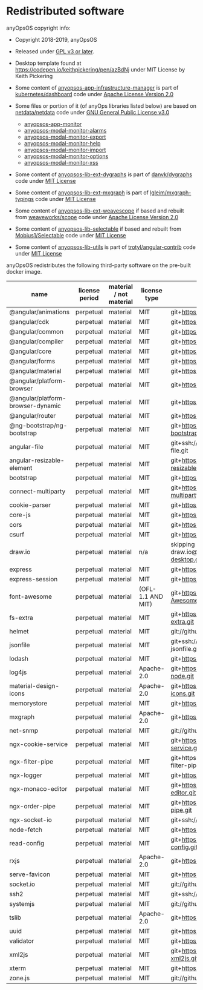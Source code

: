 # Redistributed software

anyOpsOS copyright info:

- Copyright 2018-2019, anyOpsOS
- Released under [GPL v3 or later](LICENSE).



- Desktop template found at https://codepen.io/keithpickering/pen/azBdNj under MIT License by Keith Pickering

- Some content of [anyopsos-app-infrastructure-manager](projects/anyopsos-app-infrastructure-manager/src/lib/) is part of [kubernetes/dashboard](https://github.com/kubernetes/dashboard) code under [Apache License Version 2.0](https://github.com/kubernetes/dashboard/blob/master/LICENSE)

- Some files or portion of it (of anyOps libraries listed below) are based on [netdata/netdata](https://github.com/netdata/netdata) code under [GNU General Public License v3.0](https://github.com/netdata/netdata/blob/master/LICENSE)
    - [anyopsos-app-monitor](projects/anyopsos-app-monitor)
    - [anyopsos-modal-monitor-alarms](projects/anyopsos-modal-monitor-alarms)
    - [anyopsos-modal-monitor-export](projects/anyopsos-modal-monitor-export)
    - [anyopsos-modal-monitor-help](projects/anyopsos-modal-monitor-help)
    - [anyopsos-modal-monitor-import](projects/anyopsos-modal-monitor-import)
    - [anyopsos-modal-monitor-options](projects/anyopsos-modal-monitor-options)
    - [anyopsos-modal-monitor-xss](projects/anyopsos-modal-monitor-xss)


- Some content of [anyopsos-lib-ext-dygraphs](projects/anyopsos-lib-ext-dygraphs/src/lib/anyopsos-lib-ext-dygraphs.service.ts) is part of [danvk/dygraphs](https://github.com/danvk/dygraphs) code under [MIT License](https://github.com/danvk/dygraphs/blob/master/LICENSE.txt)
   
- Some content of [anyopsos-lib-ext-mxgraph](projects/anyopsos-lib-ext-mxgraph/src/lib/types) is part of [lgleim/mxgraph-typings](https://github.com/lgleim/mxgraph-typings) code under [MIT License](https://github.com/lgleim/mxgraph-typings/blob/master/LICENSE)

- Some content of [anyopsos-lib-ext-weavescope](projects/anyopsos-lib-ext-weavescope) if based and rebuilt from [weaveworks/scope](https://github.com/weaveworks/scope) code under [Apache License Version 2.0](https://github.com/weaveworks/scope/blob/master/LICENSE)

- Some content of [anyopsos-lib-selectable](projects/anyopsos-lib-selectable) if based and rebuilt from [Mobius1/Selectable](https://github.com/Mobius1/Selectable) code under [MIT License](https://github.com/Mobius1/Selectable/blob/master/LICENSE)

- Some content of [anyopsos-lib-utils](projects/anyopsos-lib-utils/src/lib/) is part of [trotyl/angular-contrib](https://github.com/trotyl/angular-contrib) code under [MIT License](https://github.com/trotyl/angular-contrib/blob/master/LICENSE)

anyOpsOS redistributes the following third-party software on the pre-built docker image.


| name                              | license period | material / not material | license type      | link                                                             | comment |
| ----                              | -------------- | ----------------------- | ------------      | ----                                                             | ------- |
| @angular/animations               | perpetual      | material                | MIT               | git+https://github.com/angular/angular.git                       | 7.2.15 |
| @angular/cdk                      | perpetual      | material                | MIT               | git+https://github.com/angular/material2.git                     | 7.3.7 |
| @angular/common                   | perpetual      | material                | MIT               | git+https://github.com/angular/angular.git                       | 7.2.15 |
| @angular/compiler                 | perpetual      | material                | MIT               | git+https://github.com/angular/angular.git                       | 7.2.15 |
| @angular/core                     | perpetual      | material                | MIT               | git+https://github.com/angular/angular.git                       | 7.2.15 |
| @angular/forms                    | perpetual      | material                | MIT               | git+https://github.com/angular/angular.git                       | 7.2.15 |
| @angular/material                 | perpetual      | material                | MIT               | git+https://github.com/angular/material2.git                     | 7.3.7 |
| @angular/platform-browser         | perpetual      | material                | MIT               | git+https://github.com/angular/angular.git                       | 7.2.15 |
| @angular/platform-browser-dynamic | perpetual      | material                | MIT               | git+https://github.com/angular/angular.git                       | 7.2.15 |
| @angular/router                   | perpetual      | material                | MIT               | git+https://github.com/angular/angular.git                       | 7.2.15 |
| @ng-bootstrap/ng-bootstrap        | perpetual      | material                | MIT               | git+https://github.com/ng-bootstrap/ng-bootstrap.git             | 4.2.1 |
| angular-file                      | perpetual      | material                | MIT               | git+ssh://git@github.com/ackerapple/angular-file.git             | 1.3.2 |
| angular-resizable-element         | perpetual      | material                | MIT               | git+https://github.com/mattlewis92/angular-resizable-element.git | 3.2.4 |
| bootstrap                         | perpetual      | material                | MIT               | git+https://github.com/twbs/bootstrap.git                        | 4.3.1 |
| connect-multiparty                | perpetual      | material                | MIT               | git+https://github.com/expressjs/connect-multiparty.git          | 2.2.0 |
| cookie-parser                     | perpetual      | material                | MIT               | git+https://github.com/expressjs/cookie-parser.git               | 1.4.4 |
| core-js                           | perpetual      | material                | MIT               | git+https://github.com/zloirock/core-js.git                      | 2.6.9 |
| cors                              | perpetual      | material                | MIT               | git+https://github.com/expressjs/cors.git                        | 2.8.5 |
| csurf                             | perpetual      | material                | MIT               | git+https://github.com/expressjs/csurf.git                       | 1.10.0 |
| draw.io                           | perpetual      | material                | n/a               | skipping draw.io@git+https://github.com/jgraph/drawio-desktop.git (invalid semversion) |   |
| express                           | perpetual      | material                | MIT               | git+https://github.com/expressjs/express.git                     | 4.17.1 |
| express-session                   | perpetual      | material                | MIT               | git+https://github.com/expressjs/session.git                     | 1.16.2 |
| font-awesome                      | perpetual      | material                | (OFL-1.1 AND MIT) | git+https://github.com/FortAwesome/Font-Awesome.git              | 4.7.0 |
| fs-extra                          | perpetual      | material                | MIT               | git+https://github.com/jprichardson/node-fs-extra.git            | 8.1.0 |
| helmet                            | perpetual      | material                | MIT               | git://github.com/helmetjs/helmet.git                             | 3.20.0 |
| jsonfile                          | perpetual      | material                | MIT               | git+ssh://git@github.com/jprichardson/node-jsonfile.git          | 5.0.0 |
| lodash                            | perpetual      | material                | MIT               | git+https://github.com/lodash/lodash.git                         | 4.17.15 |
| log4js                            | perpetual      | material                | Apache-2.0        | git+https://github.com/log4js-node/log4js-node.git               | 4.5.1 |
| material-design-icons             | perpetual      | material                | Apache-2.0        | git+https://github.com/google/material-design-icons.git          | 3.0.1 |
| memorystore                       | perpetual      | material                | MIT               | git+https://github.com/roccomuso/memorystore.git                 | 1.6.1 |
| mxgraph                           | perpetual      | material                | Apache-2.0        | git+https://github.com/jgraph/mxgraph.git                        | 4.0.4 |
| net-snmp                          | perpetual      | material                | MIT               | git://github.com/nospaceships/node-net-snmp.git                  | 1.2.4 |
| ngx-cookie-service                | perpetual      | material                | MIT               | git+https://github.com/7leads/ngx-cookie-service.git             | 2.2.0 |
| ngx-filter-pipe                   | perpetual      | material                | MIT               | git+https://vadimdez@github.com/VadimDez/ngx-filter-pipe.git     | 2.1.2 |
| ngx-logger                        | perpetual      | material                | MIT               | git+https://github.com/dbfannin/ngx-logger.git                   | 3.4.6 |
| ngx-monaco-editor                 | perpetual      | material                | MIT               | git+https://github.com/atularen/ngx-monaco-editor.git            | 7.0.0 |
| ngx-order-pipe                    | perpetual      | material                | MIT               | git+https://github.com/VadimDez/ngx-order-pipe.git               | 2.0.3 |
| ngx-socket-io                     | perpetual      | material                | MIT               | git+ssh://git@github.com/rodgc/ngx-socket-io.git                 | 2.1.1 |
| node-fetch                        | perpetual      | material                | MIT               | git+https://github.com/bitinn/node-fetch.git                     | 2.6.0 |
| read-config                       | perpetual      | material                | MIT               | git+https://github.com/coditorium/nodejs-read-config.git         | 1.6.0 |
| rxjs                              | perpetual      | material                | Apache-2.0        | git+https://github.com/reactivex/rxjs.git                        | 6.3.3 |
| serve-favicon                     | perpetual      | material                | MIT               | git+https://github.com/expressjs/serve-favicon.git               | 2.5.0 |
| socket.io                         | perpetual      | material                | MIT               | git://github.com/socketio/socket.io.git                          | 2.2.0 |
| ssh2                              | perpetual      | material                | MIT               | git+ssh://git@github.com/mscdex/ssh2.git                         | 0.8.5 |
| systemjs                          | perpetual      | material                | MIT               | git://github.com/systemjs/systemjs.git                           | 0.21.6 |
| tslib                             | perpetual      | material                | Apache-2.0        | git+https://github.com/Microsoft/tslib.git                       | 1.10.0 |
| uuid                              | perpetual      | material                | MIT               | git+https://github.com/kelektiv/node-uuid.git                    | 3.3.3 |
| validator                         | perpetual      | material                | MIT               | git+https://github.com/chriso/validator.js.git                   | 11.1.0 |
| xml2js                            | perpetual      | material                | MIT               | git+https://github.com/Leonidas-from-XIV/node-xml2js.git         | 0.4.19 |
| xterm                             | perpetual      | material                | MIT               | git+https://github.com/xtermjs/xterm.js.git                      | 3.14.5 |
| zone.js                           | perpetual      | material                | MIT               | git://github.com/angular/zone.js.git                             | 0.8.29 |

